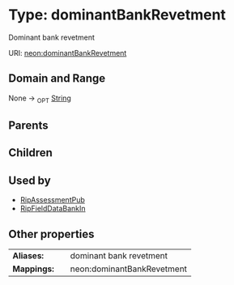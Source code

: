 
# Type: dominantBankRevetment


Dominant bank revetment

URI: [neon:dominantBankRevetment](https://data.neonscience.org/dominantBankRevetment)


## Domain and Range

None ->  <sub>OPT</sub> [String](types/String.md)

## Parents


## Children


## Used by

 * [RipAssessmentPub](RipAssessmentPub.md)
 * [RipFieldDataBankIn](RipFieldDataBankIn.md)

## Other properties

|  |  |  |
| --- | --- | --- |
| **Aliases:** | | dominant bank revetment |
| **Mappings:** | | neon:dominantBankRevetment |

